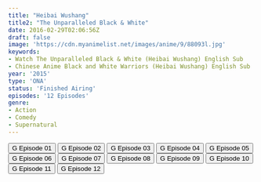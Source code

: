 ```yaml
---
title: "Heibai Wushang"
title2: "The Unparalleled Black & White"
date: 2016-02-29T02:06:56Z
draft: false
image: 'https://cdn.myanimelist.net/images/anime/9/88093l.jpg'
keywords:
- Watch The Unparalleled Black & White (Heibai Wushang) English Sub
- Chinese Anime Black and White Warriors (Heibai Wushang) English Sub
year: '2015'
type: 'ONA'
status: 'Finished Airing'
episodes: '12 Episodes'
genre:
- Action
- Comedy
- Supernatural
---
```


<div class="d-g gg-5 gtc-r ai-c">
<button onclick="window.open('?gog=heibai-wushang-episode-1','_blank')">G Episode 01</button>
<button onclick="window.open('?gog=heibai-wushang-episode-2','_blank')">G Episode 02</button>
<button onclick="window.open('?gog=heibai-wushang-episode-3','_blank')">G Episode 03</button>
<button onclick="window.open('?gog=heibai-wushang-episode-4','_blank')">G Episode 04</button>
<button onclick="window.open('?gog=heibai-wushang-episode-5','_blank')">G Episode 05</button>
<button onclick="window.open('?gog=heibai-wushang-episode-6','_blank')">G Episode 06</button>
<button onclick="window.open('?gog=heibai-wushang-episode-7','_blank')">G Episode 07</button>
<button onclick="window.open('?gog=heibai-wushang-episode-8','_blank')">G Episode 08</button>
<button onclick="window.open('?gog=heibai-wushang-episode-9','_blank')">G Episode 09</button>
<button onclick="window.open('?gog=heibai-wushang-episode-10','_blank')">G Episode 10</button>
<button onclick="window.open('?gog=heibai-wushang-episode-11','_blank')">G Episode 11</button>
<button onclick="window.open('?gog=heibai-wushang-episode-12','_blank')">G Episode 12</button>
</div>
